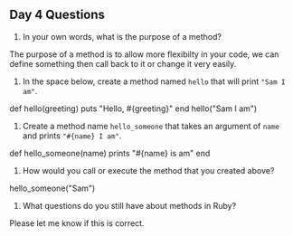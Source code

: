## Day 4 Questions

1. In your own words, what is the purpose of a method?

The purpose of a method is to allow more flexibilty in your code, we can define something then call back to it or change it very easily.

1. In the space below, create a method named `hello` that will print `"Sam I am"`.

def hello(greeting)
  puts "Hello, #{greeting}"
end
hello("Sam I am")

1. Create a method name `hello_someone` that takes an argument of `name` and prints `"#{name} I am"`.

def hello_someone(name)
  prints "#{name} is am"
end

1. How would you call or execute the method that you created above?

hello_someone("Sam")

1. What questions do you still have about methods in Ruby?

Please let me know if this is correct.
